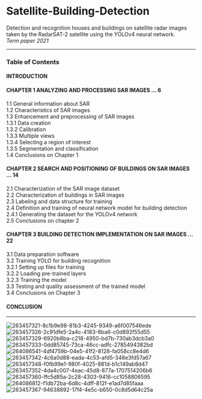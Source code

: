 # Satellite-Building-Detection
Detection and recognition houses and buildings on satellite radar images taken by the RadarSAT-2 satellite using the YOLOv4 neural network.\
*Term paper 2021*

---
### Table of Contents  
#### INTRODUCTION
#### CHAPTER 1 ANALYZING AND PROCESSING SAR IMAGES ... 6
1.1 General information about SAR\
1.2 Characteristics of SAR images\
1.3 Enhancement and preprocessing of SAR images\
1.3.1 Data creation\
1.3.2 Calibration\
1.3.3 Multiple views\
1.3.4 Selecting a region of interest\
1.3.5 Segmentation and classification\
1.4 Conclusions on Chapter 1
#### CHAPTER 2 SEARCH AND POSITIONING OF BUILDINGS ON SAR IMAGES ... 14
2.1 Characterization of the SAR image dataset\
2.2 Characterization of buildings in SAR images\
2.3 Labeling and data structure for training\
2.4 Definition and training of neural network model for building detection\
2.4.1 Generating the dataset for the YOLOv4 network\
2.5 Conclusions on chapter 2
#### CHAPTER 3 BUILDING DETECTION IMPLEMENTATION ON SAR IMAGES ... 22
3.1 Data preparation software\
3.2 Training YOLO for building recognition\
   3.2.1 Setting up files for training\
   3.2.2 Loading pre-trained layers\
   3.2.3 Training the model\
3.3 Testing and quality assessment of the trained model\
3.4 Conclusions on Chapter 3
#### CONCLUSION

---

![263457321-8c1b9e98-81b3-4245-9349-a6f007546ede](https://github.com/user-attachments/assets/58d0ea60-4f02-4ee6-b6a1-14a45a1f5137)
![263457326-2c91dfe5-2a4c-4183-8ba6-c0d892f55d55](https://github.com/user-attachments/assets/2fc4d140-747d-4bc7-9019-a1917e3db35d)
![263457329-6920b8ba-c218-4950-bd7b-730ab3dcb3a0](https://github.com/user-attachments/assets/aff52b5a-318a-4068-8275-c8cd4da5d024)
![263457333-0dd85745-73ca-46cc-adfc-2785494382bd](https://github.com/user-attachments/assets/2f1318b6-eb3b-439b-9cd3-724676abf7e1)
![264086541-4df4759b-04e5-41f2-8128-fa058cc8e4d6](https://github.com/user-attachments/assets/60c0c0b1-67c1-4a31-8f3a-c7a5b03fcdf6)
![263457342-4c6a0d88-eada-4c53-afd5-348e3fd57a67](https://github.com/user-attachments/assets/089c8e6b-eeb1-4fe9-a773-f067e3cba626)
![263457348-f0fb99e1-980f-4025-881d-b1c149ab8d47](https://github.com/user-attachments/assets/5c136cb0-295c-46f5-a8c5-9b8cc573d6c6)
![263457352-4da4c007-4eac-45d8-877a-1707514206b6](https://github.com/user-attachments/assets/6b5291e8-1f18-4c34-8617-226c215bba8d)
![263457360-ffc5d85a-2c28-4303-9416-cc1058806595](https://github.com/user-attachments/assets/82b2ce2f-cd61-4d4e-ad3e-3a7b954534d8)
![264086812-f1db72ba-6d8c-4dff-812f-e1ad7d85faaa](https://github.com/user-attachments/assets/b2c82c92-4a6d-4aa0-8258-4c402375d51e)
![263457367-94638892-17f4-4e5c-b650-0c8d5d64c25a](https://github.com/user-attachments/assets/2bfdb265-13ed-4c8b-b570-4dea21db6c3a)


